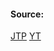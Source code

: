 #### Source:
[JTP](https://www.javatpoint.com/os-srtf-scheduling-algorithm)
[YT](https://www.youtube.com/watch?v=Tcuyr91Y_Ro&list=PLXj4XH7LcRfDrdQuJTHIPmKMpa7eYVaPm&index=24)

